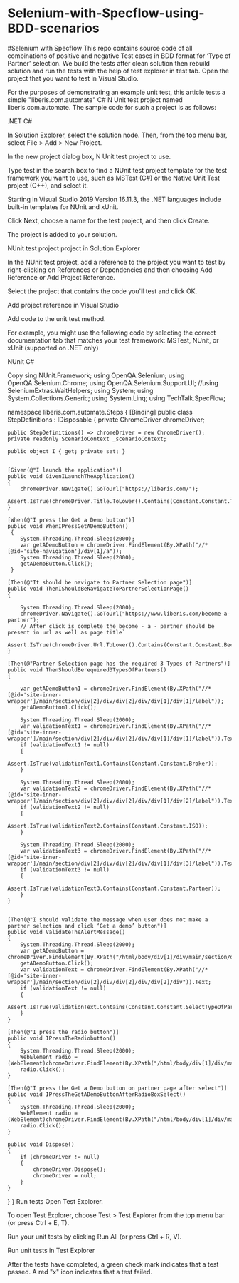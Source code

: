 # Selenium-with-Specflow-using-BDD-scenarios
#Selenium with Specflow This repo contains source code of all combinations of positive and negative Test cases in BDD format for ‘Type of Partner’ selection. We build the tests after clean solution then rebuild solution and run the tests with the help of test explorer in test tab. Open the project that you want to test in Visual Studio.

For the purposes of demonstrating an example unit test, this article tests a simple "liberis.com.automate" C# N Unit test project named liberis.com.automate. The sample code for such a project is as follows:

.NET C#

In Solution Explorer, select the solution node. Then, from the top menu bar, select File > Add > New Project.

In the new project dialog box, N Unit test project to use.

Type test in the search box to find a NUnit test project template for the test framework you want to use, such as MSTest (C#) or the Native Unit Test project (C++), and select it.

Starting in Visual Studio 2019 Version 16.11.3, the .NET languages include built-in templates for NUnit and xUnit.

Click Next, choose a name for the test project, and then click Create.

The project is added to your solution.

NUnit test project project in Solution Explorer

In the NUnit test project, add a reference to the project you want to test by right-clicking on References or Dependencies and then choosing Add Reference or Add Project Reference.

Select the project that contains the code you'll test and click OK.

Add project reference in Visual Studio

Add code to the unit test method.

For example, you might use the following code by selecting the correct documentation tab that matches your test framework: MSTest, NUnit, or xUnit (supported on .NET only)

NUnit C#

Copy sing NUnit.Framework; using OpenQA.Selenium; using OpenQA.Selenium.Chrome; using OpenQA.Selenium.Support.UI; //using SeleniumExtras.WaitHelpers; using System; using System.Collections.Generic; using System.Linq; using TechTalk.SpecFlow;

namespace liberis.com.automate.Steps { [Binding] public class StepDefinitions : IDisposable { private ChromeDriver chromeDriver;

    public StepDefinitions() => chromeDriver = new ChromeDriver();
    private readonly ScenarioContext _scenarioContext;

    public object I { get; private set; }

   
    [Given(@"I launch the application")]
    public void GivenILaunchTheApplication()
    {
        chromeDriver.Navigate().GoToUrl("https://liberis.com/");
        Assert.IsTrue(chromeDriver.Title.ToLower().Contains(Constant.Constant.Title));
    }

    [When(@"I press the Get a Demo button")]
    public void WhenIPressGetADemoButton()
     {
        System.Threading.Thread.Sleep(2000);
        var getADemoButton = chromeDriver.FindElement(By.XPath("//*[@id='site-navigation']/div[1]/a"));
        System.Threading.Thread.Sleep(2000);
        getADemoButton.Click();
     }

    [Then(@"It should be navigate to Partner Selection page")]
    public void ThenIShouldBeNavigateToPartnerSelectionPage()
    {

        System.Threading.Thread.Sleep(2000);
        chromeDriver.Navigate().GoToUrl("https://www.liberis.com/become-a-partner");
        // After click is complete the become - a - partner should be present in url as well as page title`
        Assert.IsTrue(chromeDriver.Url.ToLower().Contains(Constant.Constant.Becomeapartner));
    }

    [Then(@"Partner Selection page has the required 3 Types of Partners")]
    public void ThenShouldBerequired3TypesOfPartners()
    {

        var getADemoButton1 = chromeDriver.FindElement(By.XPath("//*[@id='site-inner-wrapper']/main/section/div[2]/div/div[2]/div/div[1]/div[1]/label"));
        getADemoButton1.Click();

        System.Threading.Thread.Sleep(2000);
        var validationText1 = chromeDriver.FindElement(By.XPath("//*[@id='site-inner-wrapper']/main/section/div[2]/div/div[2]/div/div[1]/div[1]/label")).Text;
        if (validationText1 != null)
        {
            Assert.IsTrue(validationText1.Contains(Constant.Constant.Broker));
        }

        System.Threading.Thread.Sleep(2000);
        var validationText2 = chromeDriver.FindElement(By.XPath("//*[@id='site-inner-wrapper']/main/section/div[2]/div/div[2]/div/div[1]/div[2]/label")).Text;
        if (validationText2 != null)
        {
            Assert.IsTrue(validationText2.Contains(Constant.Constant.ISO));
        }

        System.Threading.Thread.Sleep(2000);
        var validationText3 = chromeDriver.FindElement(By.XPath("//*[@id='site-inner-wrapper']/main/section/div[2]/div/div[2]/div/div[1]/div[3]/label")).Text;
        if (validationText3 != null)
        {
            Assert.IsTrue(validationText3.Contains(Constant.Constant.Partner));
        }
    }


    [Then(@"I should validate the message when user does not make a partner selection and click ‘Get a demo’ button")]
    public void ValidateTheAlertMessage()
    {
        System.Threading.Thread.Sleep(2000);
        var getADemoButton = chromeDriver.FindElement(By.XPath("/html/body/div[1]/div/main/section/div[2]/div/div[2]/div/a"));
        getADemoButton.Click();
        var validationText = chromeDriver.FindElement(By.XPath("//*[@id='site-inner-wrapper']/main/section/div[2]/div/div[2]/div/div[2]/div")).Text;
        if (validationText != null)
        {
            Assert.IsTrue(validationText.Contains(Constant.Constant.SelectTypeOfPartner));
        }
    }

    [Then(@"I press the radio button")]
    public void IPressTheRadiobutton()
    {
        System.Threading.Thread.Sleep(2000);
        WebElement radio = (WebElement)chromeDriver.FindElement(By.XPath("/html/body/div[1]/div/main/section/div[2]/div/div[2]/div/div[1]/div[1]/label"));
        radio.Click();
    }

    [Then(@"I press the Get a Demo button on partner page after select")]
    public void IPressTheGetADemoButtonAfterRadioBoxSelect()
    {
        System.Threading.Thread.Sleep(2000);
        WebElement radio = (WebElement)chromeDriver.FindElement(By.XPath("/html/body/div[1]/div/main/section/div[2]/div/div[2]/div/a"));
        radio.Click();
    }

    public void Dispose()
    {
        if (chromeDriver != null)
        {
            chromeDriver.Dispose();
            chromeDriver = null;
        }
    }
}
} Run tests Open Test Explorer.

To open Test Explorer, choose Test > Test Explorer from the top menu bar (or press Ctrl + E, T).

Run your unit tests by clicking Run All (or press Ctrl + R, V).

Run unit tests in Test Explorer

After the tests have completed, a green check mark indicates that a test passed. A red "x" icon indicates that a test failed.
